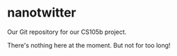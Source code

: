 # nanotwitter
Our Git repository for our CS105b project.

There's nothing here at the moment. But not for too long!
